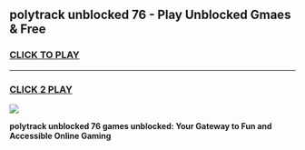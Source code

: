 
## polytrack unblocked 76 - Play Unblocked Gmaes & Free
<h3>
<a href="https://news.freeplayer.one?title=polytrack_unblocked_76&ref=23F">CLICK TO PLAY</a></h3>
<hr>

<h3>
<a href="https://news.freeplayer.one?title=polytrack_unblocked_76&ref=23F">CLICK 2 PLAY</a>
  
</h3>

<a href="https://news.freeplayer.one?title=polytrack_unblocked_76&ref=23F/"><img src="https://clearcache.store/games.png"></a>


**polytrack unblocked 76 games unblocked: Your Gateway to Fun and Accessible Online Gaming**
